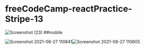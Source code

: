 # freeCodeCamp-reactPractice-Stripe-13
![Screenshot (23)](https://user-images.githubusercontent.com/78377017/131074867-11f4c2a7-9538-4a34-a842-9998070819d7.png)
##mobile

![Screenshot 2021-08-27 110841](https://user-images.githubusercontent.com/78377017/131074953-54719a1b-ee08-42b7-b6d9-edf7a1f60d1c.png)![Screenshot 2021-08-27 110605](https://user-images.githubusercontent.com/78377017/131074876-6363508f-4849-490a-a917-21dd009cf8a0.png)


